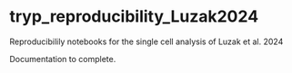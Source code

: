 # tryp_reproducibility_Luzak2024

Reproducibilily notebooks for the single cell analysis of Luzak et al. 2024

Documentation to complete. 
